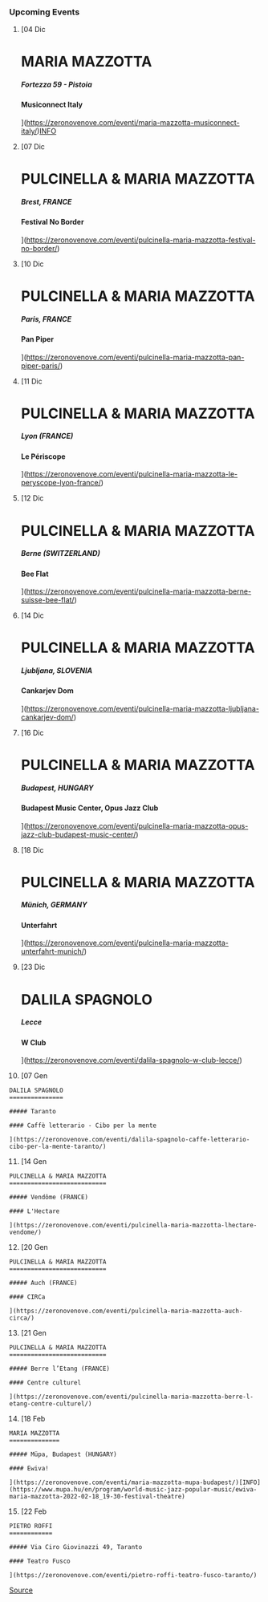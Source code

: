 ### Upcoming Events

1.  [04 Dic
    
    MARIA MAZZOTTA
    ==============
    
    ##### Fortezza 59 - Pistoia
    
    #### Musiconnect Italy
    
    ](https://zeronovenove.com/eventi/maria-mazzotta-musiconnect-italy/)[INFO](https://bit.ly/3HQ2TNT)
2.  [07 Dic
    
    PULCINELLA & MARIA MAZZOTTA
    ===========================
    
    ##### Brest, FRANCE
    
    #### Festival No Border
    
    ](https://zeronovenove.com/eventi/pulcinella-maria-mazzotta-festival-no-border/)
3.  [10 Dic
    
    PULCINELLA & MARIA MAZZOTTA
    ===========================
    
    ##### Paris, FRANCE
    
    #### Pan Piper
    
    ](https://zeronovenove.com/eventi/pulcinella-maria-mazzotta-pan-piper-paris/)
4.  [11 Dic
    
    PULCINELLA & MARIA MAZZOTTA
    ===========================
    
    ##### Lyon (FRANCE)
    
    #### Le Périscope
    
    ](https://zeronovenove.com/eventi/pulcinella-maria-mazzotta-le-peryscope-lyon-france/)
5.  [12 Dic
    
    PULCINELLA & MARIA MAZZOTTA
    ===========================
    
    ##### Berne (SWITZERLAND)
    
    #### Bee Flat
    
    ](https://zeronovenove.com/eventi/pulcinella-maria-mazzotta-berne-suisse-bee-flat/)
6.  [14 Dic
    
    PULCINELLA & MARIA MAZZOTTA
    ===========================
    
    ##### Ljubljana, SLOVENIA
    
    #### Cankarjev Dom
    
    ](https://zeronovenove.com/eventi/pulcinella-maria-mazzotta-ljubljana-cankarjev-dom/)
7.  [16 Dic
    
    PULCINELLA & MARIA MAZZOTTA
    ===========================
    
    ##### Budapest, HUNGARY
    
    #### Budapest Music Center, Opus Jazz Club
    
    ](https://zeronovenove.com/eventi/pulcinella-maria-mazzotta-opus-jazz-club-budapest-music-center/)
8.  [18 Dic
    
    PULCINELLA & MARIA MAZZOTTA
    ===========================
    
    ##### Münich, GERMANY
    
    #### Unterfahrt
    
    ](https://zeronovenove.com/eventi/pulcinella-maria-mazzotta-unterfahrt-munich/)
9.  [23 Dic
    
    DALILA SPAGNOLO
    ===============
    
    ##### Lecce
    
    #### W Club
    
    ](https://zeronovenove.com/eventi/dalila-spagnolo-w-club-lecce/)
10.  [07 Gen
    
    DALILA SPAGNOLO
    ===============
    
    ##### Taranto
    
    #### Caffè letterario - Cibo per la mente
    
    ](https://zeronovenove.com/eventi/dalila-spagnolo-caffe-letterario-cibo-per-la-mente-taranto/)
11.  [14 Gen
    
    PULCINELLA & MARIA MAZZOTTA
    ===========================
    
    ##### Vendôme (FRANCE)
    
    #### L'Hectare
    
    ](https://zeronovenove.com/eventi/pulcinella-maria-mazzotta-lhectare-vendome/)
12.  [20 Gen
    
    PULCINELLA & MARIA MAZZOTTA
    ===========================
    
    ##### Auch (FRANCE)
    
    #### CIRCa
    
    ](https://zeronovenove.com/eventi/pulcinella-maria-mazzotta-auch-circa/)
13.  [21 Gen
    
    PULCINELLA & MARIA MAZZOTTA
    ===========================
    
    ##### Berre l’Etang (FRANCE)
    
    #### Centre culturel
    
    ](https://zeronovenove.com/eventi/pulcinella-maria-mazzotta-berre-l-etang-centre-culturel/)
14.  [18 Feb
    
    MARIA MAZZOTTA
    ==============
    
    ##### Müpa, Budapest (HUNGARY)
    
    #### Ewiva!
    
    ](https://zeronovenove.com/eventi/maria-mazzotta-mupa-budapest/)[INFO](https://www.mupa.hu/en/program/world-music-jazz-popular-music/ewiva-maria-mazzotta-2022-02-18_19-30-festival-theatre)
15.  [22 Feb
    
    PIETRO ROFFI
    ============
    
    ##### Via Ciro Giovinazzi 49, Taranto
    
    #### Teatro Fusco
    
    ](https://zeronovenove.com/eventi/pietro-roffi-teatro-fusco-taranto/)

[Source](https://zeronovenove.com/event-listing/)